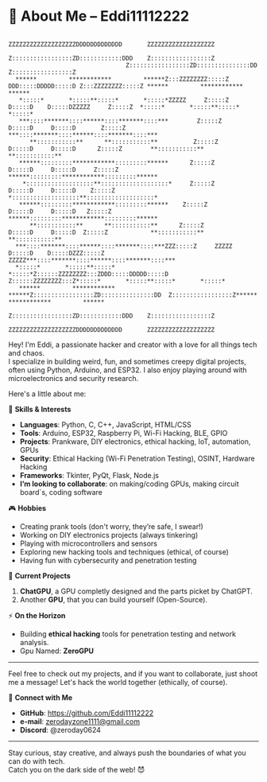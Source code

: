 👾 About Me – Eddi11112222
===========================
                                                                                                                              
                                                 ZZZZZZZZZZZZZZZZZZZDDDDDDDDDDDDD       ZZZZZZZZZZZZZZZZZZZ                                          
                                                Z:::::::::::::::::ZD::::::::::::DDD    Z:::::::::::::::::Z                                          
                                     Z:::::::::::::::::ZD:::::::::::::::DD  Z:::::::::::::::::Z                                          
      ******         ************         ******Z:::ZZZZZZZZ:::::Z DDD:::::DDDDD:::::D Z:::ZZZZZZZZ:::::Z ******         ************         ******
       *:::::*       *:::::**:::::*       *:::::*ZZZZZ     Z:::::Z    D:::::D    D:::::DZZZZZ     Z:::::Z  *:::::*       *:::::**:::::*       *:::::*
       ***::::*******::::******::::*******::::***        Z:::::Z      D:::::D     D:::::D       Z:::::Z    ***::::*******::::******::::*******::::***
          **:::::::::::**      **:::::::::::**          Z:::::Z       D:::::D     D:::::D      Z:::::Z        **:::::::::::**      **:::::::::::**   
       ******:::::::::************:::::::::******      Z:::::Z        D:::::D     D:::::D     Z:::::Z      ******:::::::::************:::::::::******
        *:::::::::::::::::::**:::::::::::::::::::*     Z:::::Z         D:::::D     D:::::D    Z:::::Z       *:::::::::::::::::::**:::::::::::::::::::*
       ******:::::::::************:::::::::******    Z:::::Z          D:::::D     D:::::D   Z:::::Z        ******:::::::::************:::::::::******
          **:::::::::::**      **:::::::::::**      Z:::::Z           D:::::D     D:::::D  Z:::::Z            **:::::::::::**      **:::::::::::**   
      ***::::*******::::******::::*******::::***ZZZ:::::Z     ZZZZZ  D:::::D    D:::::DZZZ:::::Z     ZZZZZ***::::*******::::******::::*******::::***
      *:::::*       *:::::**:::::*       *:::::*Z::::::ZZZZZZZZ:::ZDDD:::::DDDDD:::::D Z::::::ZZZZZZZZ:::Z*:::::*       *:::::**:::::*       *:::::*
       ******         ************         ******Z:::::::::::::::::ZD:::::::::::::::DD  Z:::::::::::::::::Z******         ************         ******
                                                  Z:::::::::::::::::ZD::::::::::::DDD    Z:::::::::::::::::Z                                          
                                                 ZZZZZZZZZZZZZZZZZZZDDDDDDDDDDDDD       ZZZZZZZZZZZZZZZZZZZ                                          
                                                                                                                                              
                                                                                                                                 
                                                                                                                                            
Hey! I'm Eddi, a passionate hacker and creator with a love for all things tech and chaos.  
I specialize in building weird, fun, and sometimes creepy digital projects, often using Python, Arduino, and ESP32. I also enjoy playing around with microelectronics and security research.

Here's a little about me:

🔧 **Skills & Interests**
- **Languages**: Python, C, C++, JavaScript, HTML/CSS
- **Tools**: Arduino, ESP32, Raspberry Pi, Wi-Fi Hacking, BLE, GPIO
- **Projects**: Prankware, DIY electronics, ethical hacking, IoT, automation, GPUs
- **Security**: Ethical Hacking (Wi-Fi Penetration Testing), OSINT, Hardware Hacking
- **Frameworks**: Tkinter, PyQt, Flask, Node.js
- **I’m looking to collaborate**: on making/coding GPUs, making circuit board´s, coding software

🎮 **Hobbies**
- Creating prank tools (don't worry, they’re safe, I swear!)
- Working on DIY electronics projects (always tinkering)
- Playing with microcontrollers and sensors
- Exploring new hacking tools and techniques (ethical, of course)
- Having fun with cybersecurity and penetration testing

👾 **Current Projects**
1. **ChatGPU**, a GPU completly designed and the parts picket by ChatGPT.
2. Another **GPU**, that you can build yourself (Open-Source).

⚡ **On the Horizon**
- Building **ethical hacking** tools for penetration testing and network analysis.
- Gpu Named: **ZeroGPU**

---

Feel free to check out my projects, and if you want to collaborate, just shoot me a message! Let's hack the world together (ethically, of course).

🔗 **Connect with Me**
- **GitHub**: https://github.com/Eddi11112222
- **e-mail**: zerodayzone1111@gmail.com
- **Discord**: @zeroday0624

---

Stay curious, stay creative, and always push the boundaries of what you can do with tech.  
Catch you on the dark side of the web! 😈
